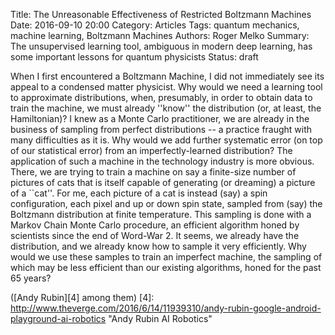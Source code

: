 Title: The Unreasonable Effectiveness of Restricted Boltzmann Machines
Date: 2016-09-10 20:00
Category: Articles
Tags: quantum mechanics, machine learning, Boltzmann Machines
Authors: Roger Melko
Summary: The unsupervised learning tool, ambiguous in modern deep learning, has some important lessons for quantum physicists
Status: draft


When I first encountered a Boltzmann Machine, I did not immediately see its appeal to a condensed matter physicist.  Why would we need a learning tool to approximate distributions, when, presumably, in order to obtain data to train the machine, we must already ''know'' the distribution (or, at least, the Hamiltonian)?  I knew as a Monte Carlo practitioner, we are already in the business of sampling from perfect distributions -- a practice fraught with many difficulties as it is.  Why would we add further systematic error (on top of our statistical error) from an imperfectly-learned distribution?  The application of such a machine in the technology industry is more obvious.  There, we are trying to train a machine on say a finite-size number of pictures of cats that is itself capable of generating (or dreaming) a picture of a ``cat''.  For me, each picture of a cat is instead (say) a spin configuration, each pixel and up or down spin state, sampled from (say) the Boltzmann distribution at finite temperature.  This sampling is done with a Markov Chain Monte Carlo procedure, an efficient algorithm honed by scientists since the end of Word-War 2.  It seems, we already have the distribution, and we already know how to sample it very efficiently.  Why would we use these samples to train an imperfect machine, the sampling of which may be less efficient than our existing algorithms, honed for the past 65 years?

([Andy Rubin][4] among them) 
[4]: http://www.theverge.com/2016/6/14/11939310/andy-rubin-google-android-playground-ai-robotics "Andy Rubin AI Robotics"
